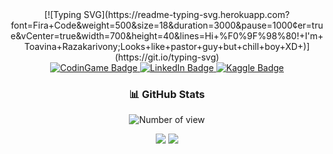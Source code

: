 
<div align="center">
   [![Typing SVG](https://readme-typing-svg.herokuapp.com?font=Fira+Code&weight=500&size=18&duration=3000&pause=1000&center=true&vCenter=true&width=700&height=40&lines=Hi+%F0%9F%98%80!+I'm+Toavina+Razakarivony;Looks+like+pastor+guy+but+chill+boy+XD+)](https://git.io/typing-svg)
  

  <div>
    <a href="https://m.me/Toavina.godatesgaming">
      <img src="https://img.shields.io/badge/Messenger-006AFF?logo=messenger&logoColor=white" alt="CodinGame Badge"/>
    </a>
    <a href="https://www.linkedin.com/in/toavina-razakarivony-b108ab24a/">
      <img src="https://img.shields.io/badge/LinkedIn-blue?logo=linkedin&logoColor=white" alt="LinkedIn Badge"/>
    </a>
     <a href="https://www.kaggle.com/toavina2078">
      <img src="https://img.shields.io/badge/Kaggle-20BEFF?logo=kaggle&logoColor=white" alt="Kaggle Badge"/>
    </a>
  </div>
</div>

<div align="center">
  <h3>📊 GitHub Stats</h3>

  <img src="https://komarev.com/ghpvc/?username=ToavinaGitHub&color=red&style=flat" alt="Number of view"/>

  [![](https://github-readme-streak-stats.herokuapp.com/?user=ToavinaGitHub&theme=dracula&hide_border=false#gh-dark-mode-only)](https://github-readme-streak-stats.herokuapp.com/?user=ToavinaGitHub&theme=tokyonight&hide_border=false#gh-dark-mode-only)
  [![](https://github-readme-streak-stats.herokuapp.com/?user=ToavinaGitHub&theme=adluin#gh-light-mode-only)](https://github-readme-streak-stats.herokuapp.com/?user=ToavinaGitHub&theme=tokyolight&hide_border=false#gh-light-mode-only)

</div>

<!--
**ToavinaGitHub/ToavinaGitHub** is a ✨ _special_ ✨ repository because its `README.md` (this file) appears on your GitHub profile.

Here are some ideas to get you started:


- 👯 I’m looking to collaborate on ...
- 🤔 I’m looking for help with ...
- 💬 Ask me about ...
- 📫 How to reach me: ...
- 😄 Pronouns: ...
- ⚡ Fun fact: ...
🔭 I’m currently working on BMW mobile app for BMW lovers

🌱 I’m currently learning machine learning
-->

